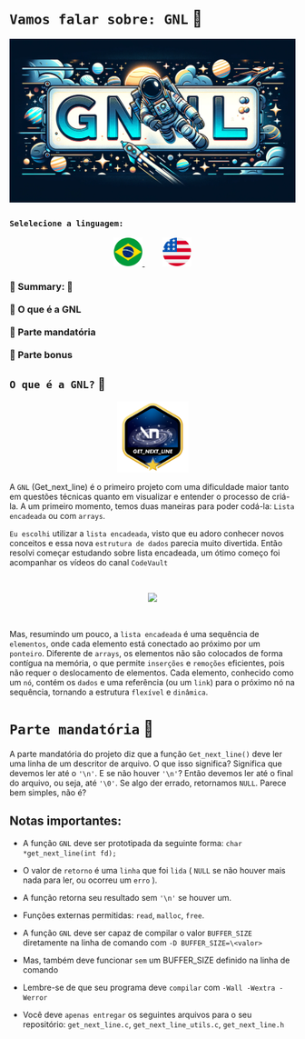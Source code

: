 # `Vamos falar sobre: GNL` 💬

[<img src="https://raw.githubusercontent.com/Chrystian-Natanael/Aleatorios/master/Mycovers/CoverGNL.png" alt="libft_banner" width="1000">](https://github.com/Chrystian-Natanael/Aleatorios/blob/master/Mycovers/CoverGNL.png)

### `Selelecione a linguagem:`

<p align="center">
  <a href="https://github.com/Chrystian-Natanael/Get_next_line/blob/main/README_BR.md">
  <img src="https://github.com/Chrystian-Natanael/Aleatorios/raw/master/Flags/Round_Brazil_Flag.png" alt="libft" width="50">
  </a>
  &nbsp &nbsp &nbsp &nbsp
  <a href="https://github.com/Chrystian-Natanael/Get_next_line">
  <img src="https://github.com/Chrystian-Natanael/Aleatorios/raw/master/Flags/Round_EUA_Flag.png" alt="libft" width="50">
  </a>
</p>

<h3> 🦮 Summary: 🦮 <br>
<br>
<a href="https://github.com/Chrystian-Natanael/Get_next_line/blob/main/README_BR.md#o-que-%C3%A9-a-gnl-" style="color: inherit; text-decoration: none;">🔗 O que é a GNL </a> <br> <br>
<a href="https://github.com/Chrystian-Natanael/Get_next_line/blob/main/README_BR.md#parte-mandat%C3%B3ria-" style="color: inherit; text-decoration: none;">🔗 Parte mandatória </a> <br> <br>
<a href="https://github.com/Chrystian-Natanael/" style="color: inherit; text-decoration: none;">🔗 Parte bonus </a>
<br>
</h3>

## `O que é a GNL?` 🤔

<p align="center">
  <a href="https://github.com/Chrystian-Natanael/Libft">
  <img src="https://github.com/Chrystian-Natanael/Aleatorios/raw/master/badges/get_next_linem.png" alt="libft" width="125">
  </a>
</p>

A `GNL` (Get_next_line) é o primeiro projeto com uma dificuldade maior tanto em questões técnicas quanto em visualizar e entender o processo de criá-la. A um primeiro momento, temos duas maneiras para poder codá-la: `Lista encadeada` ou com `arrays`.
<br>

`Eu escolhi` utilizar a `lista encadeada`, visto que eu adoro conhecer novos conceitos e essa nova `estrutura de dados` parecia muito divertida. Então resolvi começar estudando sobre lista encadeada, um ótimo começo foi acompanhar os vídeos do canal `CodeVault`

<br>

<p align="center">
	<a href="https://www.youtube.com/watch?v=uBZHMkpsTfg">
	<img src="https://img.shields.io/badge/YouTube-FF0000?style=for-the-badge&logo=youtube&logoColor=white">
	</a>
</p>

<br>

Mas, resumindo um pouco, a `lista encadeada` é uma sequência de `elementos`, onde cada elemento está conectado ao próximo por um `ponteiro`. Diferente de `arrays`, os elementos não são colocados de forma contígua na memória, o que permite `inserções` e `remoções` eficientes, pois não requer o deslocamento de elementos. Cada elemento, conhecido como um `nó`, contém os `dados` e uma referência (ou um `link`) para o próximo nó na sequência, tornando a estrutura `flexível` e `dinâmica`.

# `Parte mandatória` 📑

A parte mandatória do projeto diz que a função `Get_next_line()` deve ler uma linha de um descritor de arquivo. O que isso significa? Significa que devemos ler até o `'\n'`. E se não houver `'\n'`? Então devemos ler até o final do arquivo, ou seja, até `'\0'`. Se algo der errado, retornamos `NULL`. Parece bem simples, não é?

## Notas importantes:

- A função `GNL` deve ser prototipada da seguinte forma: `char *get_next_line(int fd);`

- O valor de `retorno` é uma `linha` que foi `lida` ( `NULL` se não houver mais nada para ler, ou ocorreu um `erro` ).

- A função retorna seu resultado sem `'\n'` se houver um.

- Funções externas permitidas: `read`, `malloc`, `free`.

- A função `GNL` deve ser capaz de compilar o valor `BUFFER_SIZE` diretamente na linha de comando com `-D BUFFER_SIZE=\<valor>`

- Mas, também deve funcionar `sem` um BUFFER_SIZE definido na linha de comando

- Lembre-se de que seu programa deve `compilar` com `-Wall -Wextra -Werror`

- Você deve `apenas entregar` os seguintes arquivos para o seu repositório: `get_next_line.c`, `get_next_line_utils.c`, `get_next_line.h`